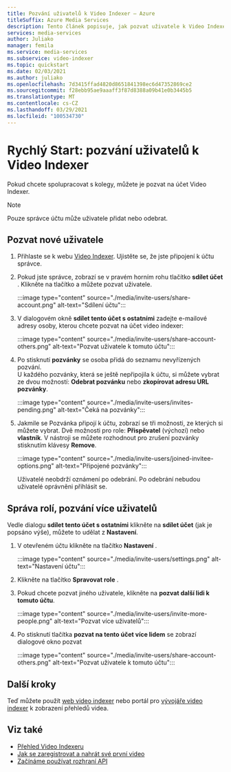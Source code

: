 ```yaml
---
title: Pozvání uživatelů k Video Indexer – Azure
titleSuffix: Azure Media Services
description: Tento článek popisuje, jak pozvat uživatele k Video Indexer.
services: media-services
author: Juliako
manager: femila
ms.service: media-services
ms.subservice: video-indexer
ms.topic: quickstart
ms.date: 02/03/2021
ms.author: juliako
ms.openlocfilehash: 7d3415ffad4820d8651841398ec6d47352869ce2
ms.sourcegitcommit: f28ebb95ae9aaaff3f87d8388a09b41e0b3445b5
ms.translationtype: MT
ms.contentlocale: cs-CZ
ms.lasthandoff: 03/29/2021
ms.locfileid: "100534730"
---
```

# <a name="quickstart-invite-users-to-video-indexer"></a>Rychlý Start: pozvání uživatelů k Video Indexer

Pokud chcete spolupracovat s kolegy, můžete je pozvat na účet Video Indexer. 

> [!NOTE]
> Pouze správce účtu může uživatele přidat nebo odebrat.

## <a name="invite-new-users"></a>Pozvat nové uživatele

1. Přihlaste se k webu [Video Indexer](https://www.videoindexer.ai/). Ujistěte se, že jste připojení k účtu správce.
1. Pokud jste správce, zobrazí se v pravém horním rohu tlačítko **sdílet účet** . Klikněte na tlačítko a můžete pozvat uživatele. 

    :::image type="content" source="./media/invite-users/share-account.png" alt-text="Sdílení účtu":::
1. V dialogovém okně **sdílet tento účet s ostatními** zadejte e-mailové adresy osoby, kterou chcete pozvat na účet video indexer:

    :::image type="content" source="./media/invite-users/share-account-others.png" alt-text="Pozvat uživatele k tomuto účtu":::  
1. Po stisknutí **pozvánky** se osoba přidá do seznamu nevyřízených pozvání. <br/>U každého pozvánky, která se ještě nepřipojila k účtu, si můžete vybrat ze dvou možností: **Odebrat pozvánku** nebo **zkopírovat adresu URL pozvánky**.

    :::image type="content" source="./media/invite-users/invites-pending.png" alt-text="Čeká na pozvánky":::  
1. Jakmile se Pozvánka připojí k účtu, zobrazí se tři možnosti, ze kterých si můžete vybrat. Dvě možnosti pro role: **Přispěvatel** (výchozí) nebo **vlastník**. V nástroji se můžete rozhodnout pro zrušení pozvánky stisknutím klávesy **Remove**.

    :::image type="content" source="./media/invite-users/joined-invitee-options.png" alt-text="Připojené pozvánky":::  

    Uživatelé neobdrží oznámení po odebrání. Po odebrání nebudou uživatelé oprávněni přihlásit se.

## <a name="manage-roles-invite-more-users"></a>Správa rolí, pozvání více uživatelů

Vedle dialogu **sdílet tento účet s ostatními** klikněte na **sdílet účet** (jak je popsáno výše), můžete to udělat z **Nastavení**.

1. V otevřeném účtu klikněte na tlačítko **Nastavení** . 

    :::image type="content" source="./media/invite-users/settings.png" alt-text="Nastavení účtu":::  
1. Klikněte na tlačítko **Spravovat role** .
1. Pokud chcete pozvat jiného uživatele, klikněte na **pozvat další lidi k tomuto účtu**.

    :::image type="content" source="./media/invite-users/invite-more-people.png" alt-text="Pozvat více uživatelů":::  
1. Po stisknutí tlačítka **pozvat na tento účet více lidem** se zobrazí dialogové okno pozvat
 
    :::image type="content" source="./media/invite-users/share-account-others.png" alt-text="Pozvat uživatele k tomuto účtu":::  

## <a name="next-steps"></a>Další kroky

Teď můžete použít [web video indexer](video-indexer-view-edit.md) nebo portál pro [vývojáře video indexer](video-indexer-use-apis.md) k zobrazení přehledů videa.

## <a name="see-also"></a>Viz také

- [Přehled Video Indexeru](video-indexer-overview.md)
- [Jak se zaregistrovat a nahrát své první video](video-indexer-get-started.md)
- [Začínáme používat rozhraní API](video-indexer-use-apis.md)
